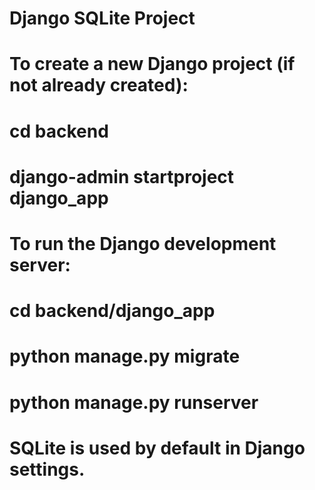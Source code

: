 # Django SQLite Project

# To create a new Django project (if not already created):
# cd backend
# django-admin startproject django_app

# To run the Django development server:
# cd backend/django_app
# python manage.py migrate
# python manage.py runserver

# SQLite is used by default in Django settings.
